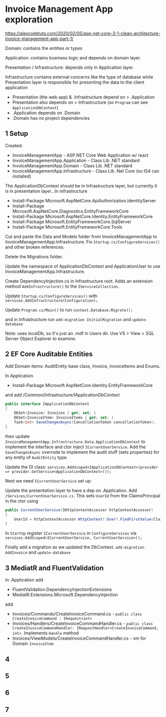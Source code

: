 # Invoice Management App exploration

 https://alexcodetuts.com/2020/02/05/asp-net-core-3-1-clean-architecture-invoice-management-app-part-1/

Domain: contains the entities or types

Application: contains business logic and depends on domain layer.

Presentation / Infrastructure: depends only in Application layer.

Infrastructure contains external concerns like the type of database while Presentation layer is responsible for presenting the data to the client application

+ Presentation (the web app) & .Infrastructure depend on > .Application
+ Presentation also depends on > Infrastructure (so `Program` can see `ApplicationDbContext`)
+ .Application depends on .Domain
+ .Domain has no project dependencies

## 1 Setup

Created:

+ InvoiceManagementApp - ASP.NET Core Web Application w/ react
+ InvoiceManagementApp.Application - Class Lib .NET standard
+ InvoiceManagementApp.Domain - Class Lib .NET standard
+ InvoiceManagementApp.Infrastructure - Class Lib .Net Core (so IS4 can installed)

The ApplicationDbContext should be in Infrastructure layer, but currently it is in presentation layer...In infrastructure

+ Install-Package Microsoft.AspNetCore.ApiAuthorization.IdentityServer
+ Install-Package Microsoft.AspNetCore.Diagnostics.EntityFrameworkCore
+ Install-Package Microsoft.AspNetCore.Identity.EntityFrameworkCore
+ Install-Package Microsoft.EntityFrameworkCore.SqlServer
+ Install-Package Microsoft.EntityFrameworkCore.Tools

Cut and paste the Data and Models folder from InvoiceManagementApp to InvoiceManagementApp.Infrastructure. Fix `Startup.cs/ConfigureServices()` and other broken references.

Delete the Migrations folder.

Update the namespace of ApplicationDbContext and ApplicationUser to use InvoiceManagementApp.Infrastructure.

Create DependencyInjection.cs in Infrastructure root. Adds an extension method `AddInfrastructure()` to the `IServiceCollection`.

 Update `Startup.cs/ConfigureServices()` with `services.AddInfrastructure(Configuration);`

 Update `Program.cs/Main()` to run `context.Database.Migrate();`

 and in Infrastructure run `add-migration InitialMigration` and `update-database`

 Note: uses localDb, so it's just an .mdf in Users dir. Use VS > View > SQL Server Object Explorer to examine.

## 2 EF Core Auditable Entities

Add Domain items: AuditEntity base class, Invoice, invoiceItems and Enums.

In Application

+ Install-Package Microsoft.AspNetCore.Identity.EntityFrameworkCore

and add /Common/Infrastructure/IApplicationDbContext

```c#
public interface IApplicationDbContext
{
    DbSet<Invoice> Invoices { get; set; } 
    DbSet<InvoiceItem> InvoiceItems { get; set; } 
    Task<int> SaveChangesAsync(CancellationToken cancellationToken);
}
```

then update `InvoiceManagementApp.Infrastructure.Data.ApplicationDbContext` to implement the interface and ctor inject `ICurrentUserService`. Add the `SaveChangesAsync` overrode to implement the audit stuff (sets properties) for any entity of `AuditEntity` type.

Update the DI class: `services.AddScoped<IApplicationDbContext>(provider => provider.GetService<ApplicationDbContext>());`

Next we need `ICurrentUserService` set up:

Update the presentation layer to have a dep on .Application. Add `/Services/CurrentUserService.cs`. This sets `UserId` from the ClaimsPrincipal in the ctor using

```c#
public CurrentUserService(IHttpContextAccessor httpContextAccessor)
{
    UserId = httpContextAccessor.HttpContext?.User?.FindFirstValue(ClaimTypes.NameIdentifier);
}
```

In `StartUp` register `ICurrentUserService` in `ConfigureServices` via `services.AddScoped<ICurrentUserService, CurrentUserService>();`

Finally add a migration as we updated the DbContext. `add-migration AddInvoice` and `update-database`

## 3 MediatR and FluentValidation

In .Application add

+ FluentValidation.DependencyInjectionExtensions
+ MediatR.Extensions.Microsoft.DependencyInjection

add 

+ Invoices/Commands/CreateInvoiceCommand.cs -  `public class CreateInvoiceCommand : IRequest<int>`
+ Invoices/Handlers/CreateInvoiceCommandHandler.cs - `public class CreateInvoiceCommandHandler: IRequestHandler<CreateInvoiceCommand, int>`. Implements `Handle` method
+ Invoices/ViewModels/CreateInvoiceCommandHandler.cs - vm for Domain `InvoiceItem`


## 4
## 5
## 6
## 7
